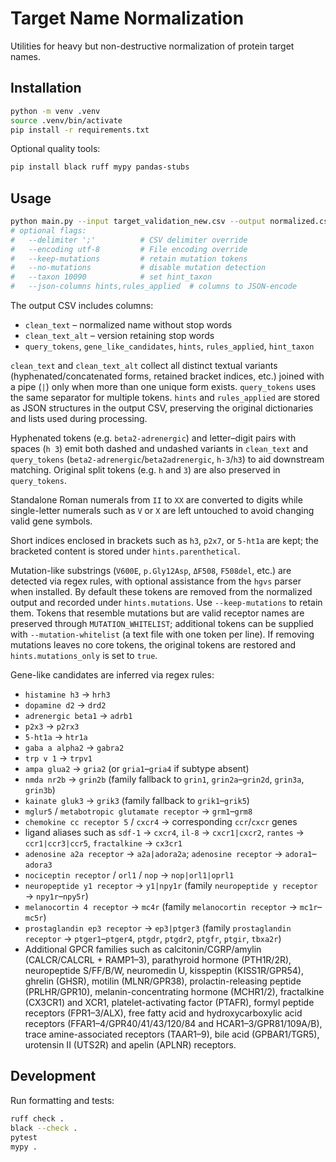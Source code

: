 # Target Name Normalization

Utilities for heavy but non-destructive normalization of protein target names.

## Installation

```bash
python -m venv .venv
source .venv/bin/activate
pip install -r requirements.txt
```

Optional quality tools:

```bash
pip install black ruff mypy pandas-stubs
```

## Usage

```bash
python main.py --input target_validation_new.csv --output normalized.csv
# optional flags:
#   --delimiter ';'          # CSV delimiter override
#   --encoding utf-8         # File encoding override
#   --keep-mutations         # retain mutation tokens
#   --no-mutations           # disable mutation detection
#   --taxon 10090            # set hint_taxon
#   --json-columns hints,rules_applied  # columns to JSON-encode
```

The output CSV includes columns:

- `clean_text` – normalized name without stop words
- `clean_text_alt` – version retaining stop words
- `query_tokens`, `gene_like_candidates`, `hints`, `rules_applied`, `hint_taxon`

`clean_text` and `clean_text_alt` collect all distinct textual variants
(hyphenated/concatenated forms, retained bracket indices, etc.) joined with a
pipe (`|`) only when more than one unique form exists. `query_tokens` uses the
same separator for multiple tokens. `hints` and `rules_applied` are stored as
JSON structures in the output CSV, preserving the original dictionaries and
lists used during processing.


Hyphenated tokens (e.g. `beta2-adrenergic`) and letter–digit pairs with spaces
(`h 3`) emit both dashed and undashed variants in `clean_text` and
`query_tokens` (`beta2-adrenergic`/`beta2adrenergic`, `h-3`/`h3`) to aid
downstream matching. Original split tokens (e.g. `h` and `3`) are also
preserved in `query_tokens`.

Standalone Roman numerals from `II` to `XX` are converted to digits while
single-letter numerals such as `V` or `X` are left untouched to avoid changing
valid gene symbols.

Short indices enclosed in brackets such as `h3`, `p2x7`, or `5-ht1a` are
kept; the bracketed content is stored under `hints.parenthetical`.

Mutation-like substrings (`V600E`, `p.Gly12Asp`, `ΔF508`, `F508del`, etc.) are
detected via regex rules, with optional assistance from the `hgvs` parser when
installed. By default these tokens are removed from the normalized output and
recorded under `hints.mutations`. Use `--keep-mutations` to retain them. Tokens
that resemble mutations but are valid receptor names are preserved through
`MUTATION_WHITELIST`; additional tokens can be supplied with
`--mutation-whitelist` (a text file with one token per line). If removing
mutations leaves no core tokens, the original tokens are restored and
`hints.mutations_only` is set to `true`.

Gene-like candidates are inferred via regex rules:

- `histamine h3` → `hrh3`
- `dopamine d2` → `drd2`
- `adrenergic beta1` → `adrb1`
- `p2x3` → `p2rx3`
- `5-ht1a` → `htr1a`
- `gaba a alpha2` → `gabra2`
- `trp v 1` → `trpv1`
- `ampa glua2` → `gria2` (or `gria1`–`gria4` if subtype absent)
- `nmda nr2b` → `grin2b` (family fallback to `grin1`, `grin2a`–`grin2d`, `grin3a`, `grin3b`)
- `kainate gluk3` → `grik3` (family fallback to `grik1`–`grik5`)
- `mglur5` / `metabotropic glutamate receptor` → `grm1`–`grm8`
- `chemokine cc receptor 5` / `cxcr4` → corresponding `ccr`/`cxcr` genes
- ligand aliases such as `sdf-1` → `cxcr4`, `il-8` → `cxcr1|cxcr2`,
  `rantes` → `ccr1|ccr3|ccr5`, `fractalkine` → `cx3cr1`
- `adenosine a2a receptor` → `a2a|adora2a`; `adenosine receptor` → `adora1`–`adora3`
- `nociceptin receptor` / `orl1` / `nop` → `nop|orl1|oprl1`
- `neuropeptide y1 receptor` → `y1|npy1r` (family `neuropeptide y receptor` → `npy1r`–`npy5r`)
- `melanocortin 4 receptor` → `mc4r` (family `melanocortin receptor` → `mc1r`–`mc5r`)
- `prostaglandin ep3 receptor` → `ep3|ptger3` (family `prostaglandin receptor` → `ptger1`–`ptger4`, `ptgdr`, `ptgdr2`, `ptgfr`, `ptgir`, `tbxa2r`)
- Additional GPCR families such as calcitonin/CGRP/amylin (CALCR/CALCRL + RAMP1–3), parathyroid hormone (PTH1R/2R), neuropeptide S/FF/B/W, neuromedin U, kisspeptin (KISS1R/GPR54), ghrelin (GHSR), motilin (MLNR/GPR38), prolactin-releasing peptide (PRLHR/GPR10), melanin-concentrating hormone (MCHR1/2), fractalkine (CX3CR1) and XCR1, platelet-activating factor (PTAFR), formyl peptide receptors (FPR1–3/ALX), free fatty acid and hydroxycarboxylic acid receptors (FFAR1–4/GPR40/41/43/120/84 and HCAR1–3/GPR81/109A/B), trace amine-associated receptors (TAAR1–9), bile acid (GPBAR1/TGR5), urotensin II (UTS2R) and apelin (APLNR) receptors.

## Development

Run formatting and tests:

```bash
ruff check .
black --check .
pytest
mypy .
```

